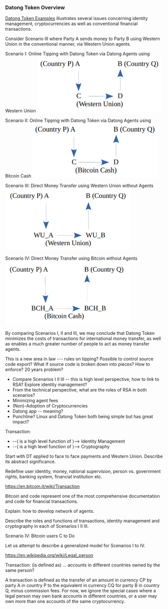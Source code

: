 ### Datong Token Overview

[Datong Token Examples](https://github.com/udexon/EMYL/blob/master/E003_Online_Tipping.md) illustrates several issues concerning identity management, cryptocurrencies as well as conventional financial transactions.

Consider Scenario III where Party A sends money to Party B using Western Union in the conventional manner, via Western Union agents.

Scenario I: Online Tipping with Datong Token via Datong Agents using Western Union
<img src="https://github.com/udexon/DatongToken/blob/master/pay_wu_agents.png" width=400>

Scenario II: Online Tipping with Datong Token via Datong Agents using Bitcoin Cash
<img src="https://github.com/udexon/DatongToken/blob/master/pay_bch_agents.png" width=400>

Scenario III: Direct Money Transfer using Western Union without Agents
<img src="https://github.com/udexon/DatongToken/blob/master/pay_wu_direct.png" width=400>

Scenario IV: Direct Money Transfer using Bitcoin without Agents
<img src="https://github.com/udexon/DatongToken/blob/master/pay_bch_direct.png" width=400>

By comparing Scenarios I, II and III, we may conclude that Datong Token minimizes the costs of transactions for international money transfer, as well as enables a much greater number of people to act as money transfer agents.

This is a new area in law --- rules on tipping? Possible to control source code export? What if source code is broken down into pieces? How to enforce? 20 years problem?


- Compare Scenarios I II III -- this is high level perspective, how to link to RSA? Explore identity management?
- From the technical perspective, what are the roles of RSA in both scenarios?
- Minimizing agent fees
- (Non)-Adoption of Cryptocurrencies
- Datong app -- meaning?
- Punchline? Linux and Datong Token both being simple but has great impact?

Transaction: 
- --( is a high level function of )--> Identity Management
- --( is a high level function of )--> Cryptography

Start with DT applied to face to face payments and Western Union. Describe its abstract significance.

Redefine user identity, money, national supervision, person vs. government rights, banking system, financial institution etc.

https://en.bitcoin.it/wiki/Transaction

Bitcoin and code represent one of the most comprehensive documentation and code for financial transactions. 

Explain: how to develop network of agents.

Describe the roles and functions of transactions, identity management and cryptography in each of Scenarios I II III.

Scenario IV: Bitcoin users C to Do

Let us attempt to describe a generalized model for Scenarios I to IV.

https://en.wikipedia.org/wiki/Legal_person

Transaction: (is defined as) ... accounts in different countries owned by the same person?

A transaction is defined as the transfer of an amount in currency CP by party A in country P to the equivalent in currency CQ for party B in country Q, minus commission fees.
For now, we ignore the special cases where a legal person may own bank accounts in different countries, or a user may own more than one accounts of the same cryptocurrency.
